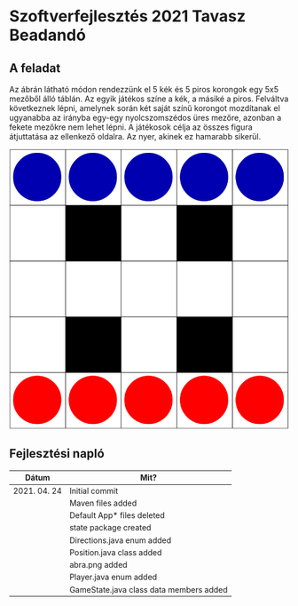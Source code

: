 # Szoftverfejlesztés 2021 Tavasz Beadandó

## A feladat

Az ábrán látható módon rendezzünk el 5 kék és 5 piros korongok egy 5x5 mezőből álló táblán. Az egyik játékos színe a kék, a másiké a piros. Felváltva következnek lépni, amelynek során két saját színű korongot mozdítanak el ugyanabba az irányba egy-egy nyolcszomszédos üres mezőre, azonban a fekete mezőkre nem lehet lépni. A játékosok célja az összes figura átjuttatása az ellenkező oldalra. Az nyer, akinek ez hamarabb sikerül.

![](abra.png)

## Fejlesztési napló

| Dátum        | Mit?                                    |
| ------------ | --------------------------------------- |
| 2021. 04. 24 | Initial commit                          |
|              | Maven files added                       |
|              | Default App* files deleted              |
|              | state package created                   |
|              | Directions.java enum added              |
|              | Position.java class added               |
|              | abra.png added                          |
|              | Player.java enum added                  |
|              | GameState.java class data members added |
